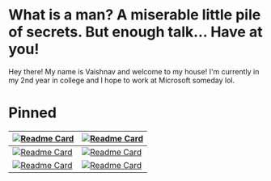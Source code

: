 # What is a man? A miserable little pile of secrets. But enough talk… Have at you!
Hey there! My name is Vaishnav and welcome to my house!
I'm currently in my 2nd year in college and I hope to work at Microsoft someday lol.
# Pinned
| [![Readme Card](https://github-readme-stats.vercel.app/api/pin/?username=vaishnav67&repo=RaspberryPiIntercom&theme=omni)](https://github.com/vaishnav67/RaspberryPiIntercom) | [![Readme Card](https://github-readme-stats.vercel.app/api/pin/?username=vaishnav67&repo=Instagram-Influencer-Spider&theme=omni)](https://github.com/vaishnav67/Instagram-Influencer-Spider) |
|------------------------------------------------------------------------------------------------------------------------------------------------------------------------------|----------------------------------------------------------------------------------------------------------------------------------------------------------------------------------------------|
| [![Readme Card](https://github-readme-stats.vercel.app/api/pin/?username=vaishnav67&repo=OnlineTheatreDB&theme=omni)](https://github.com/vaishnav67/OnlineTheatreDB)         | [![Readme Card](https://github-readme-stats.vercel.app/api/pin/?username=vaishnav67&repo=Luxor-2-Sparkle-Converter&theme=omni)](https://github.com/vaishnav67/Luxor-2-Sparkle-Converter)     |
| [![Readme Card](https://github-readme-stats.vercel.app/api/pin/?username=vaishnav67&repo=MotionDetection&theme=omni)](https://github.com/vaishnav67/MotionDetection)         | [![Readme Card](https://github-readme-stats.vercel.app/api/pin/?username=vaishnav67&repo=ZumaToolPack&theme=omni)](https://github.com/vaishnav67/ZumaToolPack)                               |
<!--
**vaishnav67/vaishnav67** is a ✨ _special_ ✨ repository because its `README.md` (this file) appears on your GitHub profile.

Here are some ideas to get you started:

- 🔭 I’m currently working on ...
- 🌱 I’m currently learning ...
- 👯 I’m looking to collaborate on ...
- 🤔 I’m looking for help with ...
- 💬 Ask me about ...
- 📫 How to reach me: ...
- 😄 Pronouns: ...
- ⚡ Fun fact: ...
-->
